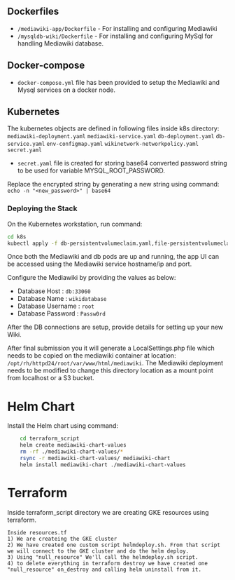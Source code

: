 
## Dockerfiles
* `/mediawiki-app/Dockerfile` - For installing and configuring Mediawiki 
* `/mysqldb-wiki/Dockerfile`  - For installing and configuring MySql for handling Mediawiki database.

## Docker-compose
* `docker-compose.yml` file has been provided to setup the Mediawiki and Mysql services on a docker node.

## Kubernetes
The kubernetes objects are defined in following files inside k8s directory: `mediawiki-deployment.yaml` `mediawiki-service.yaml` `db-deployment.yaml` `db-service.yaml` `env-configmap.yaml` `wikinetwork-networkpolicy.yaml` `secret.yaml`

* `secret.yaml` file is created for storing base64 converted password string to be used for variable MYSQL_ROOT_PASSWORD.

Replace the encrypted string by generating a new string using command: `echo -n "<new_password>" | base64`

### Deploying the Stack
On the Kubernetes workstation, run command:

```bash
cd k8s
kubectl apply -f db-persistentvolumeclaim.yaml,file-persistentvolumeclaim.yaml,mediawiki-deployment.yaml,mediawiki-service.yaml,db-deployment.yaml,db-service.yaml,env-configmap.yaml,secret.yaml
```

Once both the Mediawiki and db pods are up and running, the app UI can be accessed using the Mediawiki service hostname/ip and port.

Configure the Mediawiki by providing the values as below:
* Database Host : `db:33060`
* Database Name : `wikidatabase`
* Database Username : `root`
* Database Password : `Passw0rd`

After the DB connections are setup, provide details for setting up your new Wiki.

After final submission you it will generate a LocalSettings.php file which needs to be copied on the mediawiki container at location: `/opt/rh/httpd24/root/var/www/html/mediawiki`. The Mediawiki deployment needs to be modified to change this directory location as a mount point from localhost or a S3 bucket.

# Helm Chart

Install the Helm chart using command: 

```bash
    cd terraform_script
    helm create mediawiki-chart-values
    rm -rf ./mediawiki-chart-values/*
    rsync -r mediawiki-chart-values/ mediawiki-chart
    helm install mediawiki-chart ./mediawiki-chart-values
```
# Terraform 

Inside terraform_script directory we are creating GKE resources using terraform.

    Inside resources.tf
    1) We are createing the GKE cluster
    2) We have created one custom script helmdeploy.sh. From that script we will connect to the GKE cluster and do the helm deploy.
    3) Using "null_resource" We'll call the helmdeploy.sh script.
    4) to delete everything in terraform destroy we have created one "null_resource" on_destroy and calling helm uninstall from it.

